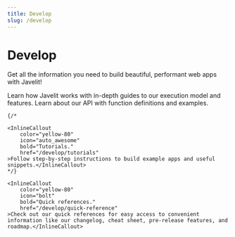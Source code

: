 ```yaml
---
title: Develop
slug: /develop
---
```


# Develop

Get all the information you need to build beautiful, performant web apps with Javelit!

<InlineCalloutContainer>
    <InlineCallout
        color="yellow-80"
        icon="book"
        bold="Concepts."
        href="/develop/concepts"
    >Learn how Javelit works with in-depth guides to our execution model and features.</InlineCallout>
    <InlineCallout
        color="yellow-80"
        icon="list"
        bold="API reference."
        href="/develop/api-reference"
    >Learn about our API with function definitions and examples.</InlineCallout>

    {/*

    <InlineCallout
        color="yellow-80"
        icon="auto_awesome"
        bold="Tutorials."
        href="/develop/tutorials"
    >Follow step-by-step instructions to build example apps and useful snippets.</InlineCallout>
    */}
    
    <InlineCallout
        color="yellow-80"
        icon="bolt"
        bold="Quick references."
        href="/develop/quick-reference"
    >Check out our quick references for easy access to convenient information like our changelog, cheat sheet, pre-release features, and roadmap.</InlineCallout>
</InlineCalloutContainer>
